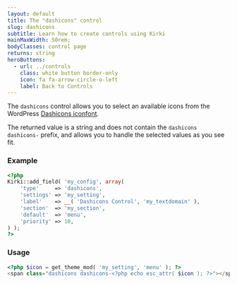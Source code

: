 ```yaml
---
layout: default
title: The "dashicons" control
slug: dashicons
subtitle: Learn how to create controls using Kirki
mainMaxWidth: 50rem;
bodyClasses: control page
returns: string
heroButtons:
  - url: ../controls
    class: white button border-only
    icon: fa fa-arrow-circle-o-left
    label: Back to Controls
---
```


The `dashicons` control allows you to select an available icons from the WordPress [Dashicons iconfont](https://developer.wordpress.org/resource/dashicons/).

The returned value is a string and does not contain the `dashicons dashicons-` prefix, and allows you to handle the selected values as you see fit.

### Example

```php
<?php
Kirki::add_field( 'my_config', array(
	'type'     => 'dashicons',
	'settings' => 'my_setting',
	'label'    => __( 'Dashicons Control', 'my_textdomain' ),
	'section'  => 'my_section',
	'default'  => 'menu',
	'priority' => 10,
) );
?>
```

### Usage

```php
<?php $icon = get_theme_mod( 'my_setting', 'menu' ); ?>
<span class="dashicons dashicons-<?php echo esc_attr( $icon ); ?>"></span>
```
